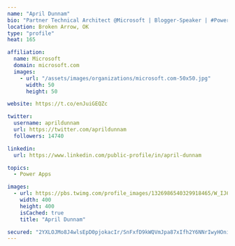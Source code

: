 ```yaml
---
name: "April Dunnam"
bio: "Partner Technical Architect @Microsoft | Blogger-Speaker | #PowerApps, #PowerAutomate, #Office365, #SharePoint | #WIT | #Karaoke Queen"
location: Broken Arrow, OK
type: "profile"
heat: 165

affiliation:
  name: Microsoft
  domain: microsoft.com
  images:
    - url: "/assets/images/organizations/microsoft.com-50x50.jpg"
      width: 50
      height: 50

website: https://t.co/enJuiGEQZc

twitter:
  username: aprildunnam
  url: https://twitter.com/aprildunnam
  followers: 14740

linkedin:
  url: https://www.linkedin.com/public-profile/in/april-dunnam

topics:
  - Power Apps

images:
  - url: https://pbs.twimg.com/profile_images/1326986540329918465/W_IJ6Ih2_400x400.jpg
    width: 400
    height: 400
    isCached: true
    title: "April Dunnam"

secured: "2YXLOJMo8J4wlsEpD0pjokacIr/SnFxfD9kWQVmJpa87xIfh2Y6NNrIwyHOniMF/v1lvlAe8JvYoHTw/Ojk0r6WJJ7BuBnS6UKXsGjNN6t6Ey0qLpu8EPW9yNeMP8l6iAuwnUimHpHf4tkvnBPC/j9fJi/o1gpQIZDoAF42uFKv8KkoXjfxMZHsPiFJuZDX50WuyH07B4RDiS2v2BbXdLVGne9AVN8GpCamLGp6/ZoXvE7ew4xWe33o9Ofbq2joLrq4nibAfjYBAHvvhtVtD3ZTVnMdz9pTqqjn2AFgubxm+7YH3GDktafve6ndN7MdZiAZHQ9XX1R5F3OKG7OGlQk/Ks9banQATpnsnAsj+Uu8FaN5jTKNsTLur+wF/Sv25gnd28vnK3mph7ZRAdeTKeM59YlOIQh94AkF1Y8GThL8=;oAj9XOtb4BkL4r1NQSPjpA=="
---
```


